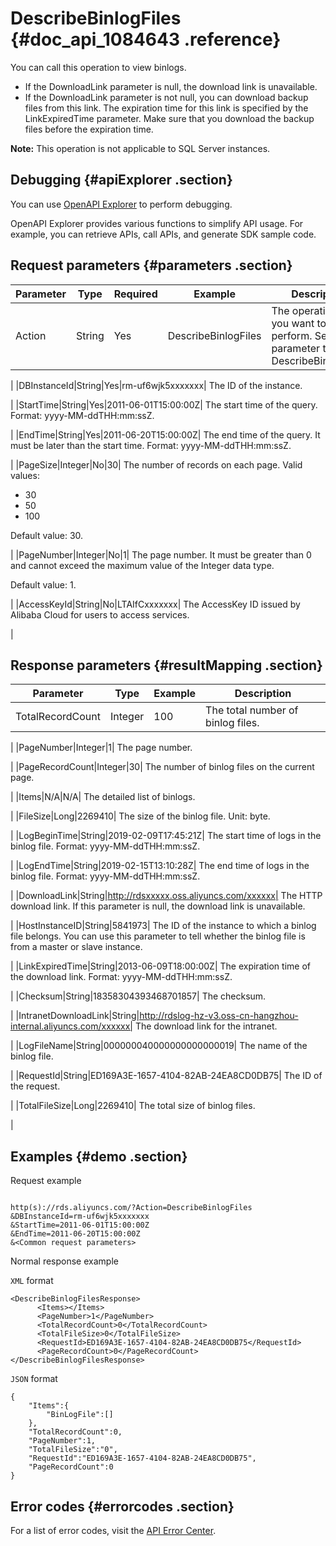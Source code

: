 # DescribeBinlogFiles {#doc_api_1084643 .reference}

You can call this operation to view binlogs.

-   If the DownloadLink parameter is null, the download link is unavailable.
-   If the DownloadLink parameter is not null, you can download backup files from this link. The expiration time for this link is specified by the LinkExpiredTime parameter. Make sure that you download the backup files before the expiration time.

**Note:** This operation is not applicable to SQL Server instances.

## Debugging {#apiExplorer .section}

You can use [OpenAPI Explorer](https://api.aliyun.com/#product=Rds&api=DescribeBinlogFiles) to perform debugging.

OpenAPI Explorer provides various functions to simplify API usage. For example, you can retrieve APIs, call APIs, and generate SDK sample code.

## Request parameters {#parameters .section}

|Parameter|Type|Required|Example|Description|
|---------|----|--------|-------|-----------|
|Action|String|Yes|DescribeBinlogFiles| The operation that you want to perform. Set this parameter to DescribeBinlogFiles.

 |
|DBInstanceId|String|Yes|rm-uf6wjk5xxxxxxx| The ID of the instance.

 |
|StartTime|String|Yes|2011-06-01T15:00:00Z| The start time of the query. Format: yyyy-MM-ddTHH:mm:ssZ.

 |
|EndTime|String|Yes|2011-06-20T15:00:00Z| The end time of the query. It must be later than the start time. Format: yyyy-MM-ddTHH:mm:ssZ.

 |
|PageSize|Integer|No|30| The number of records on each page. Valid values:

 -   30
-   50
-   100

 Default value: 30.

 |
|PageNumber|Integer|No|1| The page number. It must be greater than 0 and cannot exceed the maximum value of the Integer data type.

 Default value: 1.

 |
|AccessKeyId|String|No|LTAIfCxxxxxxx| The AccessKey ID issued by Alibaba Cloud for users to access services.

 |

## Response parameters {#resultMapping .section}

|Parameter|Type|Example|Description|
|---------|----|-------|-----------|
|TotalRecordCount|Integer|100| The total number of binlog files.

 |
|PageNumber|Integer|1| The page number.

 |
|PageRecordCount|Integer|30| The number of binlog files on the current page.

 |
|Items|N/A|N/A| The detailed list of binlogs.

 |
|FileSize|Long|2269410| The size of the binlog file. Unit: byte.

 |
|LogBeginTime|String|2019-02-09T17:45:21Z| The start time of logs in the binlog file. Format: yyyy-MM-ddTHH:mm:ssZ.

 |
|LogEndTime|String|2019-02-15T13:10:28Z| The end time of logs in the binlog file. Format: yyyy-MM-ddTHH:mm:ssZ.

 |
|DownloadLink|String|http://rdsxxxxx.oss.aliyuncs.com/xxxxxx| The HTTP download link. If this parameter is null, the download link is unavailable.

 |
|HostInstanceID|String|5841973| The ID of the instance to which a binlog file belongs. You can use this parameter to tell whether the binlog file is from a master or slave instance.

 |
|LinkExpiredTime|String|2013-06-09T18:00:00Z| The expiration time of the download link. Format: yyyy-MM-ddTHH:mm:ssZ.

 |
|Checksum|String|18358304393468701857| The checksum.

 |
|IntranetDownloadLink|String|http://rdslog-hz-v3.oss-cn-hangzhou-internal.aliyuncs.com/xxxxxx| The download link for the intranet.

 |
|LogFileName|String|000000040000000000000019| The name of the binlog file.

 |
|RequestId|String|ED169A3E-1657-4104-82AB-24EA8CD0DB75| The ID of the request.

 |
|TotalFileSize|Long|2269410| The total size of binlog files.

 |

## Examples {#demo .section}

Request example

``` {#request_demo}

http(s)://rds.aliyuncs.com/?Action=DescribeBinlogFiles
&DBInstanceId=rm-uf6wjk5xxxxxxx
&StartTime=2011-06-01T15:00:00Z
&EndTime=2011-06-20T15:00:00Z
&<Common request parameters>
```

Normal response example

`XML` format

``` {#codeblock_jgz_gwj_25x}
<DescribeBinlogFilesResponse>
	  <Items></Items>
	  <PageNumber>1</PageNumber>
	  <TotalRecordCount>0</TotalRecordCount>
	  <TotalFileSize>0</TotalFileSize>
	  <RequestId>ED169A3E-1657-4104-82AB-24EA8CD0DB75</RequestId>
	  <PageRecordCount>0</PageRecordCount></DescribeBinlogFilesResponse>
```

`JSON` format

``` {#codeblock_h3w_9eb_tg3}
{
	"Items":{
		"BinLogFile":[]
	},
	"TotalRecordCount":0,
	"PageNumber":1,
	"TotalFileSize":"0",
	"RequestId":"ED169A3E-1657-4104-82AB-24EA8CD0DB75",
	"PageRecordCount":0
}
```

## Error codes {#errorcodes .section}

For a list of error codes, visit the [API Error Center](https://error-center.alibabacloud.com/status/product/Rds).

